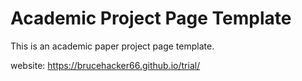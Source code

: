 # Academic Project Page Template
This is an academic paper project page template.


website:
https://brucehacker66.github.io/trial/

